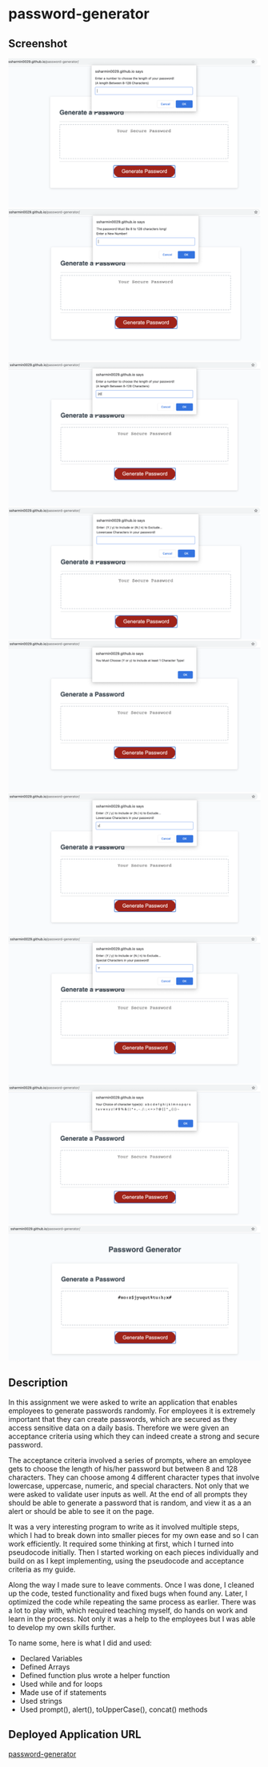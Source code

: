 # password-generator


## Screenshot
![alt text](assets/images/final-page-1.png)
![alt text](assets/images/final-page-2.png)
![alt text](assets/images/final-page-3.png)
![alt text](assets/images/final-page-4.png)
![alt text](assets/images/final-page-5.png)
![alt text](assets/images/final-page-6.png)
![alt text](assets/images/final-page-7.png)
![alt text](assets/images/final-page-8.png)
![alt text](assets/images/final-page-9.png)


## Description 
In this assignment we were asked to write an application that enables employees to generate  passwords randomly. For employees it is extremely important that they can create passwords, which are secured as they access sensitive data on a daily basis. Therefore we were given an acceptance criteria using which they can indeed create a strong and secure password. 

The acceptance criteria involved a series of prompts, where an employee gets to choose the length of his/her password but between 8 and 128 characters. They can choose among 4 different character types that involve lowercase, uppercase, numeric, and special characters. Not only that we were asked to validate user inputs as well. At the end of all prompts they should be able to generate a password that is random, and view it as a an alert or should be able to see it on the page. 

It was a very interesting program to write as it involved multiple steps, which I had to break down into smaller pieces for my own ease and so I can work efficiently. It required some thinking at first, which I turned into pseudocode initially. Then I started working on each pieces individually and build on as I kept implementing, using the pseudocode and acceptance criteria as my guide. 

Along the way I made sure to leave comments. Once I was done, I cleaned up the code, tested functionality  and fixed bugs when found any. Later, I optimized the code while repeating the same process as earlier. There was a lot to play with, which required teaching myself, do hands on work and learn in the process. Not only it was a help to the employees but I was able to develop my own skills further. 

To name some, here is what I did and used:
- Declared Variables 
- Defined Arrays 
- Defined function plus wrote a helper function 
- Used while and for loops
- Made use of if statements 
- Used strings 
- Used prompt(), alert(), toUpperCase(), concat() methods 


## Deployed Application URL
[password-generator](https://ssharmin0029.github.io/password-generator/)